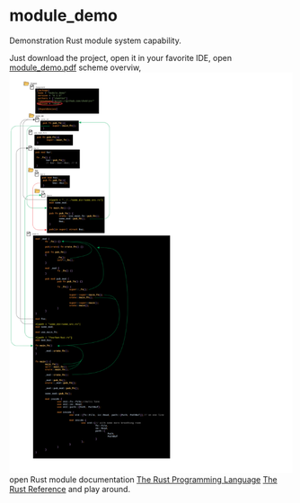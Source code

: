 # module_demo
Demonstration Rust module system capability.

Just download the project, 
open it in your favorite IDE, 
open [module_demo.pdf](https://github.com/cheblin/module_demo/blob/master/modules_demo.pdf) scheme overviw,
![scheme](https://github.com/cheblin/module_demo/blob/master/modules_demo.svg)
open Rust module documentation
[The Rust Programming Language](https://doc.rust-lang.org/1.30.0/book/second-edition/ch07-00-modules.html)
[The Rust Reference](https://doc.rust-lang.org/reference/items/modules.html)
and play around.
